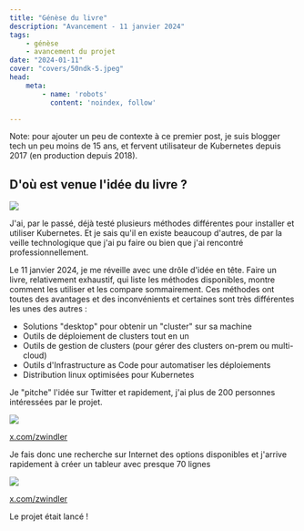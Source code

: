 ```yaml
---
title: "Génèse du livre"
description: "Avancement - 11 janvier 2024"
tags:
    - génèse
    - avancement du projet
date: "2024-01-11"
cover: "covers/50ndk-5.jpeg"
head:
    meta:
        - name: 'robots'
          content: 'noindex, follow'

---
```


Note: pour ajouter un peu de contexte à ce premier post, je suis blogger tech un peu moins de 15 ans, et fervent utilisateur de Kubernetes depuis 2017 (en production depuis 2018).

## D'où est venue l'idée du livre ?

![](https://geps.dev/progress/0)

J'ai, par le passé, déjà testé plusieurs méthodes différentes pour installer et utiliser Kubernetes. Et je sais qu'il en existe beaucoup d'autres, de par la veille technologique que j'ai pu faire ou bien que j'ai rencontré professionnellement.

Le 11 janvier 2024, je me réveille avec une drôle d'idée en tête. Faire un livre, relativement exhaustif, qui liste les méthodes disponibles, montre comment les utiliser et les compare sommairement. Ces méthodes ont toutes des avantages et des inconvénients et certaines sont très différentes les unes des autres :

* Solutions "desktop" pour obtenir un "cluster" sur sa machine
* Outils de déploiement de clusters tout en un
* Outils de gestion de clusters (pour gérer des clusters on-prem ou multi-cloud)
* Outils d'Infrastructure as Code pour automatiser les déploiements
* Distribution linux optimisées pour Kubernetes

Je "pitche" l'idée sur Twitter et rapidement, j'ai plus de 200 personnes intéressées par le projet.

![](genese/genese1.png)

[x.com/zwindler](https://x.com/zwindler/status/1745358435762274658)

Je fais donc une recherche sur Internet des options disponibles et j'arrive rapidement à créer un tableur avec presque 70 lignes

![](genese/genese2.png)

[x.com/zwindler](https://x.com/zwindler/status/1745456748956409899)

Le projet était lancé !
